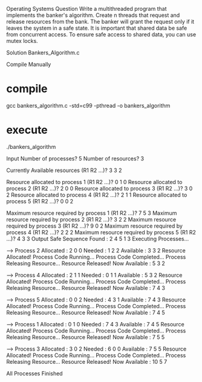 Operating Systems
Question
Write a multithreaded program that implements the banker's algorithm. Create n threads that request and release resources from the bank. The banker will grant the request only if it leaves the system in a safe state. It is important that shared data be safe from concurrent access. To ensure safe access to shared data, you can use mutex locks.

Solution
Bankers_Algorithm.c

Compile Manually
# compile
gcc bankers_algorithm.c -std=c99 -pthread -o bankers_algorithm

# execute
./bankers_algorithm

Input
Number of processes? 5
Number of resources? 3

Currently Available resources (R1 R2 ...)? 3 3 2

Resource allocated to process 1 (R1 R2 ...)? 0 1 0
Resource allocated to process 2 (R1 R2 ...)? 2 0 0
Resource allocated to process 3 (R1 R2 ...)? 3 0 2
Resource allocated to process 4 (R1 R2 ...)? 2 1 1
Resource allocated to process 5 (R1 R2 ...)? 0 0 2

Maximum resource required by process 1 (R1 R2 ...)? 7 5 3
Maximum resource required by process 2 (R1 R2 ...)? 3 2 2
Maximum resource required by process 3 (R1 R2 ...)? 9 0 2
Maximum resource required by process 4 (R1 R2 ...)? 2 2 2
Maximum resource required by process 5 (R1 R2 ...)? 4 3 3
Output
Safe Sequence Found : 2  4  5  1  3
Executing Processes...


--> Process 2
	Allocated :   2  0  0
	Needed    :   1  2  2
	Available :   3  3  2
	Resource Allocated!
	Process Code Running...
	Process Code Completed...
	Process Releasing Resource...
	Resource Released!
	Now Available :   5  3  2


--> Process 4
	Allocated :   2  1  1
	Needed    :   0  1  1
	Available :   5  3  2
	Resource Allocated!
	Process Code Running...
	Process Code Completed...
	Process Releasing Resource...
	Resource Released!
	Now Available :   7  4  3


--> Process 5
	Allocated :   0  0  2
	Needed    :   4  3  1
	Available :   7  4  3
	Resource Allocated!
	Process Code Running...
	Process Code Completed...
	Process Releasing Resource...
	Resource Released!
	Now Available :   7  4  5


--> Process 1
	Allocated :   0  1  0
	Needed    :   7  4  3
	Available :   7  4  5
	Resource Allocated!
	Process Code Running...
	Process Code Completed...
	Process Releasing Resource...
	Resource Released!
	Now Available :   7  5  5


--> Process 3
	Allocated :   3  0  2
	Needed    :   6  0  0
	Available :   7  5  5
	Resource Allocated!
	Process Code Running...
	Process Code Completed...
	Process Releasing Resource...
	Resource Released!
	Now Available :  10  5  7


All Processes Finished
